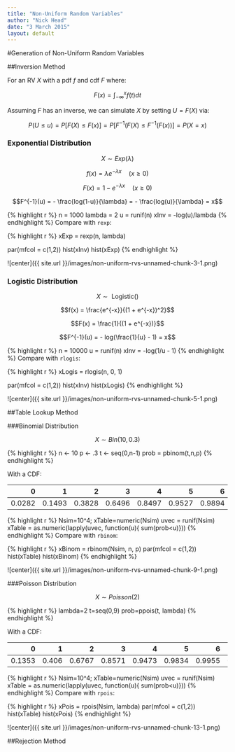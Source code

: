 ```yaml
---
title: "Non-Uniform Random Variables"
author: "Nick Head"
date: "3 March 2015"
layout: default
---
```


#Generation of Non-Uniform Random Variables



##Inversion Method

For an RV $X$ with a pdf $f$ and cdf $F$ where:

$$F(x) = \int_{-\infty}^x f(t) dt$$

Assuming $F$ has an inverse, we can simulate $X$ by setting $U = F(X)$ via:

$$P(U \leq u) = P[F(X) \leq F(x)] = P[F^{-1}(F(X) \leq F^{-1}(F(x))] = P(X = x)$$

### Exponential Distribution

$$X \sim Exp(\lambda)$$

$$f(x) = \lambda e^{-\lambda x} \quad (x \geq 0)$$

$$F(x) = 1 - e^{-\lambda x} \quad (x \geq 0)$$

$$F^{-1}(u) = - \frac{log(1-u)}{\lambda} = - \frac{log(u)}{\lambda} = x$$


{% highlight r %}
n = 1000
lambda = 2
u = runif(n)
xInv = -log(u)/lambda
{% endhighlight %}
Compare with `rexp`:

{% highlight r %}
xExp = rexp(n, lambda)

par(mfcol = c(1,2))
hist(xInv)
hist(xExp)
{% endhighlight %}

![center]({{ site.url }}/images/non-uniform-rvs-unnamed-chunk-3-1.png) 

### Logistic Distribution

$$X \sim \text{ Logistic}()$$

$$f(x) = \frac{e^{-x}}{(1 + e^{-x})^2}$$

$$F(x) = \frac{1}{(1 + e^{-x})}$$

$$F^{-1}(u) = - log(\frac{1}{u} - 1) = x$$


{% highlight r %}
n = 10000
u = runif(n)
xInv = -log(1/u - 1)
{% endhighlight %}
Compare with `rlogis`:

{% highlight r %}
xLogis = rlogis(n, 0, 1)

par(mfcol = c(1,2))
hist(xInv)
hist(xLogis)
{% endhighlight %}

![center]({{ site.url }}/images/non-uniform-rvs-unnamed-chunk-5-1.png) 

##Table Lookup Method

###Binomial Distribution

$$X \sim Bin(10,0.3)$$


{% highlight r %}
n <- 10
p <- .3
t <- seq(0,n-1)
prob = pbinom(t,n,p)
{% endhighlight %}

With a CDF:

|      0|      1|      2|      3|      4|      5|      6|      7|      8|  9|
|------:|------:|------:|------:|------:|------:|------:|------:|------:|--:|
| 0.0282| 0.1493| 0.3828| 0.6496| 0.8497| 0.9527| 0.9894| 0.9984| 0.9999|  1|


{% highlight r %}
Nsim=10^4; 
xTable=numeric(Nsim)
uvec = runif(Nsim)
xTable = as.numeric(lapply(uvec, function(u){ sum(prob<u)}))
{% endhighlight %}
Compare with `rbinom`:

{% highlight r %}
xBinom = rbinom(Nsim, n, p)
par(mfcol = c(1,2))
hist(xTable)
hist(xBinom)
{% endhighlight %}

![center]({{ site.url }}/images/non-uniform-rvs-unnamed-chunk-9-1.png) 

###Poisson Distribution

$$X \sim Poisson(2)$$


{% highlight r %}
lambda=2
t=seq(0,9)
prob=ppois(t, lambda)
{% endhighlight %}

With a CDF:

|      0|     1|      2|      3|      4|      5|      6|      7|      8|  9|
|------:|-----:|------:|------:|------:|------:|------:|------:|------:|--:|
| 0.1353| 0.406| 0.6767| 0.8571| 0.9473| 0.9834| 0.9955| 0.9989| 0.9998|  1|


{% highlight r %}
Nsim=10^4; 
xTable=numeric(Nsim)
uvec = runif(Nsim)
xTable = as.numeric(lapply(uvec, function(u){ sum(prob<u)}))
{% endhighlight %}
Compare with `rpois`:

{% highlight r %}
xPois = rpois(Nsim, lambda)
par(mfcol = c(1,2))
hist(xTable)
hist(xPois)
{% endhighlight %}

![center]({{ site.url }}/images/non-uniform-rvs-unnamed-chunk-13-1.png) 


##Rejection Method
